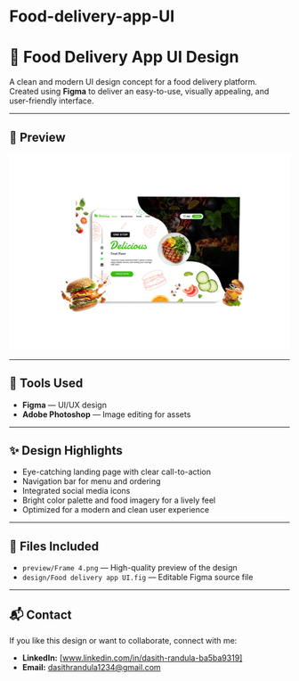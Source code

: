 # Food-delivery-app-UI
# 🍔 Food Delivery App UI Design

A clean and modern UI design concept for a food delivery platform.  
Created using **Figma** to deliver an easy-to-use, visually appealing, and user-friendly interface.

---

## 📸 Preview
![UI Preview](preview/frame4.png)


---

## 🎨 Tools Used
- **Figma** — UI/UX design
- **Adobe Photoshop** — Image editing for assets

---

## ✨ Design Highlights
- Eye-catching landing page with clear call-to-action
- Navigation bar for menu and ordering
- Integrated social media icons
- Bright color palette and food imagery for a lively feel
- Optimized for a modern and clean user experience

---

## 📂 Files Included
- `preview/Frame 4.png` — High-quality preview of the design
- `design/Food delivery app UI.fig` — Editable Figma source file

---

## 📬 Contact
If you like this design or want to collaborate, connect with me:  
- **LinkedIn:** [www.linkedin.com/in/dasith-randula-ba5ba9319]  
- **Email:** dasithrandula1234@gmail.com
